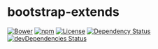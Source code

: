 # bootstrap-extends
[![Bower](https://img.shields.io/bower/v/bootstrap-extends.svg)](https://github.com/yivo/bootstrap-extends)
[![npm](https://img.shields.io/npm/v/bootstrap-extends.svg)](https://www.npmjs.com/package/bootstrap-extends)
[![License](https://img.shields.io/github/license/yivo/bootstrap-extends.svg)](https://github.com/yivo/bootstrap-extends)
[![Dependency Status](https://img.shields.io/david/yivo/bootstrap-extends.svg)](https://david-dm.org/yivo/bootstrap-extends)
[![devDependencies Status](https://img.shields.io/david/dev/yivo/bootstrap-extends.svg)](https://david-dm.org/yivo/bootstrap-extends?type=dev)
